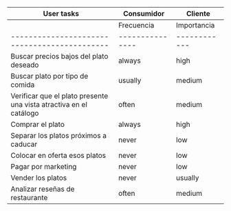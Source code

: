 | User tasks                                 | Consumidor    | Cliente    |
|--------------------------------------------|---------------|------------|
|                                            | Frecuencia    | Importancia|
|--------------------------------------------|---------------|------------|
| Buscar precios bajos del plato deseado     | always        | high       |
| Buscar plato por tipo de comida            | usually       | medium     |
| Verificar que el plato presente una vista atractiva en el catálogo | often | medium |
| Comprar el plato                            | always        | high       |
| Separar los platos próximos a caducar       | never         | low        |
| Colocar en oferta esos platos              | never         | low        |
| Pagar por marketing                        | never         | low        |
| Vender los platos                          | never         | usually    |
| Analizar reseñas de restaurante            | often         | medium     |

